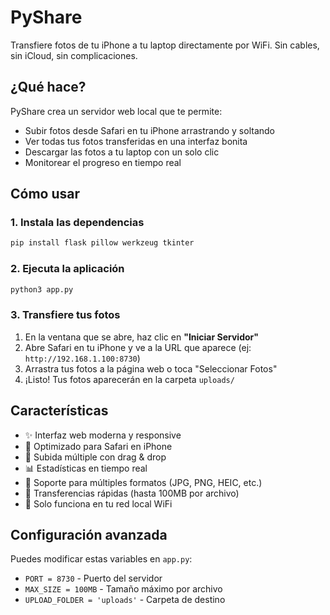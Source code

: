# PyShare

Transfiere fotos de tu iPhone a tu laptop directamente por WiFi. Sin cables, sin iCloud, sin complicaciones.

## ¿Qué hace?

PyShare crea un servidor web local que te permite:

- Subir fotos desde Safari en tu iPhone arrastrando y soltando
- Ver todas tus fotos transferidas en una interfaz bonita
- Descargar las fotos a tu laptop con un solo clic
- Monitorear el progreso en tiempo real

## Cómo usar

### 1. Instala las dependencias

```bash
pip install flask pillow werkzeug tkinter
```

### 2. Ejecuta la aplicación

```bash
python3 app.py
```

### 3. Transfiere tus fotos

1. En la ventana que se abre, haz clic en **"Iniciar Servidor"**
2. Abre Safari en tu iPhone y ve a la URL que aparece (ej: `http://192.168.1.100:8730`)
3. Arrastra tus fotos a la página web o toca "Seleccionar Fotos"
4. ¡Listo! Tus fotos aparecerán en la carpeta `uploads/`

## Características

- ✨ Interfaz web moderna y responsive
- 📱 Optimizado para Safari en iPhone
- 🔄 Subida múltiple con drag & drop
- 📊 Estadísticas en tiempo real
- 💾 Soporte para múltiples formatos (JPG, PNG, HEIC, etc.)
- 🚀 Transferencias rápidas (hasta 100MB por archivo)
- 🔐 Solo funciona en tu red local WiFi

## Configuración avanzada

Puedes modificar estas variables en `app.py`:

- `PORT = 8730` - Puerto del servidor
- `MAX_SIZE = 100MB` - Tamaño máximo por archivo
- `UPLOAD_FOLDER = 'uploads'` - Carpeta de destino

